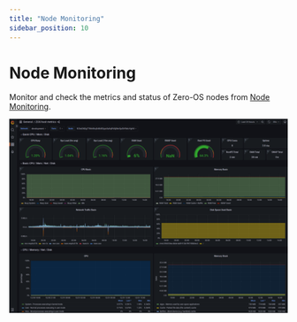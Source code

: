 ```yaml
---
title: "Node Monitoring"
sidebar_position: 10
---
```


# Node Monitoring

Monitor and check the metrics and status of Zero-OS nodes from [Node Monitoring](https://metrics.grid.tf/d/rYdddlPWkfqwf/zos-host-metrics?orgId=2&refresh=30s).

![](./img/Monitoring.png)